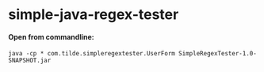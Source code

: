 # simple-java-regex-tester

#### Open from commandline:
`java -cp * com.tilde.simpleregextester.UserForm SimpleRegexTester-1.0-SNAPSHOT.jar`
